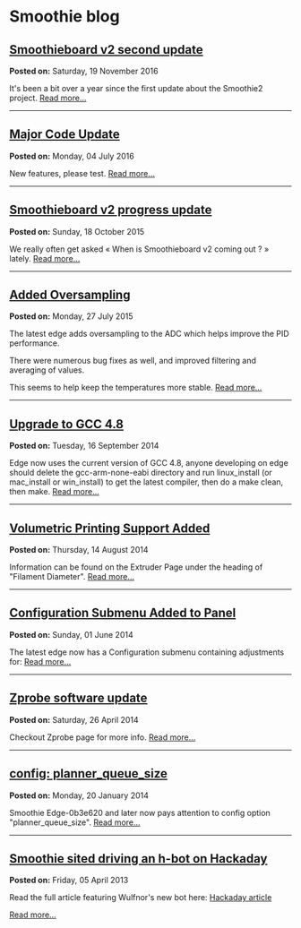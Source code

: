
# Smoothie blog

## [Smoothieboard v2 second update](blog_15)

**Posted on:** Saturday, 19 November 2016

It's been a bit over a year since the first update about the Smoothie2 project. [Read more…](blog_15)

---

## [Major Code Update](blog_14)

**Posted on:** Monday, 04 July 2016

New features, please test. [Read more…](blog_14)

---

## [Smoothieboard v2 progress update](blog_13)

**Posted on:** Sunday, 18 October 2015

We really often get asked « When is Smoothieboard v2 coming out ? » lately. [Read more…](blog_13)

---

## [Added Oversampling](blog_12)

**Posted on:** Monday, 27 July 2015

The latest edge adds oversampling to the ADC which helps improve the PID performance.

There were numerous bug fixes as well, and improved filtering and averaging of values.

This seems to help keep the temperatures more stable. [Read more…](blog_12)

---

## [Upgrade to GCC 4.8](blog_11)

**Posted on:** Tuesday, 16 September 2014

Edge now uses the current version of GCC 4.8, anyone developing on edge should delete the gcc-arm-none-eabi directory and run linux_install (or mac_install or win_install) to get the latest compiler, then do a make clean, then make. [Read more…](blog_11)

---

## [Volumetric Printing Support Added](blog_10)

**Posted on:** Thursday, 14 August 2014

Information can be found on the Extruder Page under the heading of "Filament Diameter". [Read more…](blog_10)

---

## [Configuration Submenu Added to Panel](blog_9)

**Posted on:** Sunday, 01 June 2014

The latest edge now has a Configuration submenu containing adjustments for: [Read more…](blog_9)

---

## [Zprobe software update](blog_8)

**Posted on:** Saturday, 26 April 2014

Checkout Zprobe page for more info. [Read more…](blog_8)

---

## [config: planner_queue_size](blog_7)

**Posted on:** Monday, 20 January 2014

Smoothie Edge-0b3e620 and later now pays attention to config option "planner_queue_size". [Read more…](blog_7)

---

## [Smoothie sited driving an h-bot on Hackaday](blog_6)

**Posted on:** Friday, 05 April 2013

Read the full article featuring Wulfnor's new bot here: [Hackaday article](http://hackaday.com/2013/04/05/h-bot-style-3d-printer-moves-bed-for-z-axis/)

[Read more…](blog_6)
